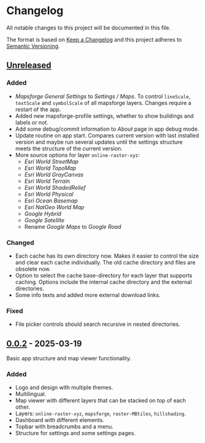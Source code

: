 # Changelog
All notable changes to this project will be documented in this file.

The format is based on [Keep a Changelog](https://keepachangelog.com/)
and this project adheres to [Semantic Versioning](https://semver.org/).

## [Unreleased]
### Added
- *Mapsforge General Settings* to *Settings / Maps*. To control `lineScale`, `textScale` and `symbolScale` of all mapsforge layers. Changes require a restart of the app.
- Added new mapsforge-profile settings, whether to show buildings and labels or not.
- Add some debug/commit information to *About* page in app debug mode.
- Update routine on app start. Compares current version with last installed version and maybe run several updates until the settings structure meets the structure of the current version.
- More source options for layer `online-raster-xyz`:
    - *Esri World StreetMap*
    - *Esri World TopoMap*
    - *Esri World GrayCanvas*
    - *Esri World Terrain*
    - *Esri World ShadedRelief*
    - *Esri World Physical*
    - *Esri Ocean Basemap*
    - *Esri NatGeo World Map*
    - *Google Hybrid*
    - *Google Satellite*
    - Rename *Google Maps* to *Google Road*

### Changed
- Each cache has its own directory now. Makes it easier to control the size and clear each cache individually. The old cache directory and files are obsolete now.
- Option to select the cache base-directory for each layer that supports caching. Options include the internal cache directory and the external directories.
- Some info texts and added more external download links.

### Fixed
- File picker controls should search recursive in nested directories.

## [0.0.2] - 2025-03-19
Basic app structure and map viewer functionality.

### Added
- Logo and design with multiple themes.
- Multilingual.
- Map viewer with different layers that can be stacked on top of each other.
- Layers: `online-raster-xyz`, `mapsforge`, `raster-MBtiles`, `hillshading`.
- Dashboard with different elements.
- Topbar with breadcrumbs and a menu.
- Structure for settings and some settings pages.

[Unreleased]: https://github.com/jhotadhari/straymap/compare/v0.0.2...HEAD
[0.0.2]: https://github.com/jhotadhari/straymap/releases/tag/v0.0.2
